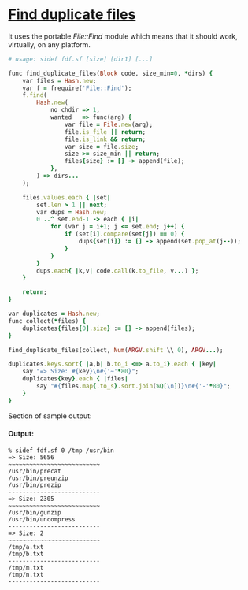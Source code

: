 [1]: http://rosettacode.org/wiki/Find_duplicate_files

# [Find duplicate files][1]

It uses the portable _File::Find_ module which means that it should work, virtually, on any platform.

```ruby
# usage: sidef fdf.sf [size] [dir1] [...]

func find_duplicate_files(Block code, size_min=0, *dirs) {
    var files = Hash.new;
    var f = frequire('File::Find');
    f.find(
        Hash.new(
            no_chdir => 1,
            wanted   => func(arg) {
                var file = File.new(arg);
                file.is_file || return;
                file.is_link && return;
                var size = file.size;
                size >= size_min || return;
                files{size} := [] -> append(file);
            },
        ) => dirs...
    );

    files.values.each { |set|
        set.len > 1 || next;
        var dups = Hash.new;
        0 ..^ set.end-1 -> each { |i|
            for (var j = i+1; j <= set.end; j++) {
                if (set[i].compare(set[j]) == 0) {
                    dups{set[i]} := [] -> append(set.pop_at(j--));
                }
            }
        }
        dups.each{ |k,v| code.call(k.to_file, v...) };
    }

    return;
}

var duplicates = Hash.new;
func collect(*files) {
    duplicates{files[0].size} := [] -> append(files);
}

find_duplicate_files(collect, Num(ARGV.shift \\ 0), ARGV...);

duplicates.keys.sort{ |a,b| b.to_i <=> a.to_i}.each { |key|
    say "=> Size: #{key}\n#{'~'*80}";
    duplicates{key}.each { |files|
        say "#{files.map{.to_s}.sort.join(%Q[\n])}\n#{'-'*80}";
    }
}
```


Section of sample output:


#### Output:
```
% sidef fdf.sf 0 /tmp /usr/bin
=> Size: 5656
~~~~~~~~~~~~~~~~~~~~~~~~~~
/usr/bin/precat
/usr/bin/preunzip
/usr/bin/prezip
--------------------------
=> Size: 2305
~~~~~~~~~~~~~~~~~~~~~~~~~~
/usr/bin/gunzip
/usr/bin/uncompress
--------------------------
=> Size: 2
~~~~~~~~~~~~~~~~~~~~~~~~~~
/tmp/a.txt
/tmp/b.txt
--------------------------
/tmp/m.txt
/tmp/n.txt
--------------------------
```
